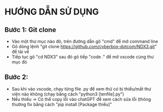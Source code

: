 # HƯỚNG DẪN SỬ DỤNG
## Bước 1: Git clone
- Vào một thư mục nào đó, trên đường dẫn gõ "cmd" để mở command line
- Gõ dòng lệnh "git clone https://github.com/cyberbox-dotcom/NDX3.git" để tải về
- Tiếp tục gõ "cd NDX3" sau đó gõ tiếp "code ." để mở vscode cùng thư mục đó

## Bước 2:
- Sau khi vào vscode, chạy từng file .py để xem thử có bị thiếu/mất thư viện nào không (chạy bằng cách "python3 [tenfile].py")
- Nếu thiếu -> Có thể copy lỗi vào chatGPT để xem cách sửa lỗi (thông thường fix bằng cách "pip install [Package thiếu]"
